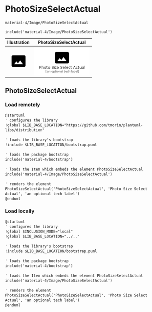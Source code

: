 # PhotoSizeSelectActual


```text
material-4/Image/PhotoSizeSelectActual
```

```text
include('material-4/Image/PhotoSizeSelectActual')
```



| Illustration | PhotoSizeSelectActual |
| :---: | :---: |
| ![illustration for Illustration](../../material-4/Image/PhotoSizeSelectActual.png) | ![illustration for PhotoSizeSelectActual](../../material-4/Image/PhotoSizeSelectActual.Local.png) |




## PhotoSizeSelectActual

### Load remotely
```plantuml
@startuml
' configures the library
!global $LIB_BASE_LOCATION="https://github.com/tmorin/plantuml-libs/distribution"

' loads the library's bootstrap
!include $LIB_BASE_LOCATION/bootstrap.puml

' loads the package bootstrap
include('material-4/bootstrap')

' loads the Item which embeds the element PhotoSizeSelectActual
include('material-4/Image/PhotoSizeSelectActual')

' renders the element
PhotoSizeSelectActual('PhotoSizeSelectActual', 'Photo Size Select Actual', 'an optional tech label')
@enduml
```

### Load locally
```plantuml
@startuml
' configures the library
!global $INCLUSION_MODE="local"
!global $LIB_BASE_LOCATION="../.."

' loads the library's bootstrap
!include $LIB_BASE_LOCATION/bootstrap.puml

' loads the package bootstrap
include('material-4/bootstrap')

' loads the Item which embeds the element PhotoSizeSelectActual
include('material-4/Image/PhotoSizeSelectActual')

' renders the element
PhotoSizeSelectActual('PhotoSizeSelectActual', 'Photo Size Select Actual', 'an optional tech label')
@enduml
```

